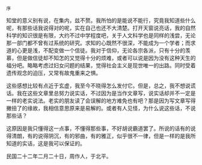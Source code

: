     序 

   知堂的意义别有说，在集内，兹不赘。我所怕的是能说不能行，究竟我知道些什么呢，有那些话我说得对的呢，实在自己也还不大清楚。打开天窗说亮话，我的自然科学的知识很是有限，大约不过中学程度吧，关于人文科学也是同样的浅尝，无论那一部门都不曾有过系统的研究。求知的心既然不很深，不能成为一个学者；而求道的心更是浅，不配变做一个信徒。我对于信仰，无论各宗各派，只有十分的羡慕，但是做信徒却不知怎的又觉得十分的烦难，或者可以说是因为没有这种天生的福分吧。略略考虑过妇女问题的结果，觉得社会主义是现世唯一的出路。同时受着遗传观念的迫压，又常有故鬼重来之惧。

   这些感想比较有点近于玄虚，我至今不晓得怎么发付它。但是，总之，我不想说谎话。我在这些文章里总努力说实话，不过因为是当作文章写，说实话却并不一定是一样的老实说法。老实的朋友读了会误解的地方难免也有吧？那是因为写文章写得撇扭了的缘故，我相信意思原来是易解的。或者有人见怪，为什么说这些话，不说那些话？

   这原因是我只懂得这一点事，不懂得那些事，不好胡说霸道罢了。所说的话有的说得清朗，有的说得阴沉，有的邪曲，有的雅正，似乎很不一律，但是一样的是我所知道的实话，这是我可以保证的。

   民国二十二年二月二十日，周作人，于北平。

